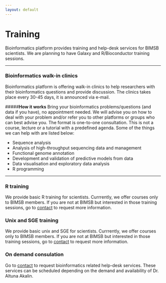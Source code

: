 ```yaml
---
layout: default
---
```


# Training

Bioinformatics platform provides training and help-desk services for
BIMSB scientists. We are planning to have Galaxy and R/Bioconductor
training sessions.

---------------------------------------

### Bioinformatics walk-in clinics
Bioinformatics platform is offering walk-in clinics to help researchers with their bioinformatics questions and provide discussion. The clinics takes place every 30-45 days, it is announced via e-mail.

#####**How it works**
Bring your bioinformatics problems/questions (and data if you have), no appointment needed. We will advise you on how to deal with your problem and/or refer you to other platforms or groups who can best advise you. The format is one-to-one consultation. This is not a course, lecture or a tutorial with a predefined agenda.
Some of the things we can help with are listed below:

* Sequence analysis
* Analysis of high-throughput sequencing data and management 
* Functional genome annotation
* Development and validation of predictive models from data
* Data visualisation and exploratory data analysis
* R programming

---------------------------------------

### R training
We provide basic R training for scientists. Currrently, we offer courses only to BIMSB members. If you are not at BIMSB but interested in those training sessions, go to [contact](contact.html) to request more information.

### Unix and SGE training
We provide basic unix and SGE for scientists. Currrently, we offer courses only to BIMSB members. If you are not at BIMSB but interested in those training sessions, go to [contact](contact.html) to request more information.

### On demand consulation 
Go to [contact](contact.html) to request bioinformatics related
help-desk services. These services can be scheduled depending on the
demand and availability of Dr. Altuna Akalin.
